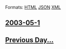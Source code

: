 
Formats: [HTML](2003/05/1/index.html)  [JSON](2003/05/1/index.json)  [XML](2003/05/1/index.xml)  

## [2003-05-1](/news/2003/05/1/index.md)

## [Previous Day...](/news/2003/04/30/index.md)


